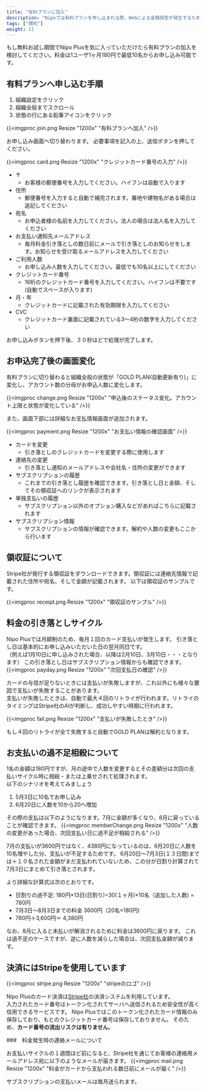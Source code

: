 ```yaml
---
title: "有料プランに加入"
description: "Nipoでは有料プランを申し込まれる際、Webによる金銭授受が発生するため特定商取引法に基づく表記義務があります"
tags: ["規約"]
weight: 11
---
```


もし無料お試し期間でNipo Plusを気に入っていただけたら有料プランの加入を検討してください。料金は1ユーザ1ヶ月180円で最低10名からお申し込み可能です。

## 有料プランへ申し込む手順

1. 組織設定をクリック
1. 組織全般までスクロール
1. 状態の行にある鉛筆アイコンをクリック

{{<imgproc join.png Resize "1200x" "有料プランへ加入" />}}


お申し込み画面へ切り替わります。
必要事項を記入の上、送信ボタンを押してください。

{{<imgproc card.png Resize "1200x" "クレジットカード番号の入力" />}}

- 〒
  - お客様の郵便番号を入力してください。ハイフンは自動で入ります
- 住所
  - 郵便番号を入力すると自動で補完されます。番地や建物名がある場合は追記してください
- 宛名
  - お申込者様の名前を入力してください。法人の場合は法人名を入力してください
- お支払い通知先メールアドレス
  - 毎月料金引き落としの数日前にメールで引き落としのお知らせをします。お知らせを受け取るメールアドレスを入力してください
- ご利用人数
  - お申し込み人数を入力してください。最低でも10名以上にしてください
- クレジットカード番号
  - 16桁のクレジットカード番号を入力してください。ハイフンは不要です(自動でスペースが入ります)
- 月・年
  - クレジットカードに記載された有効期限を入力してください
- CVC
  - クレジットカード裏面に記載されている3〜4桁の数字を入力してください

お申し込みボタンを押下後、３０秒ほどで処理が完了します。

## お申込完了後の画面変化

有料プランに切り替わると組織全般の状態が「GOLD PLAN(自動更新有り)」に変化し、アカウント数の分母がお申込人数に変化します。

{{<imgproc change.png Resize "1200x" "申込後のステータス変化。アカウント上限と状態が変化している" />}}

また、画面下部には詳細なお支払情報画面が追加されます。

{{<imgproc payment.png Resize "1200x" "お支払い情報の確認画面" />}}

- カードを変更
  - 引き落としのクレジットカードを変更する際に使用します
- 連絡先の変更
  - 引き落とし通知のメールアドレスや会社名・住所の変更ができます
- サブスクリプションの履歴
  - これまでの引き落とし履歴を確認できます。引き落とし日と金額、そしてその領収証へのリンクが表示されます
- 単独支払いの履歴
  - サブスクリプション以外のオプション購入などがあればこちらに記載されます
- サブスクリプション情報
  - サブスクリプションの情報が確認できます。解約や人数の変更もここから行います

## 領収証について

Stripe社が発行する領収証をダウンロードできます。領収証には連絡先情報で記載された住所や宛名、そして金額が記載されます。
以下は領収証のサンプルです。

{{<imgproc receipt.png Resize "1200x" "領収証のサンプル" />}}

## 料金の引き落としサイクル

Nipo Plusでは月額制のため、毎月１回のカード支払いが発生します。
引き落とし日は基本的にお申し込みいただいた日の翌月同日です。  
（例えば1月10日に申し込みされた場合、以降は2月10日、3月10日・・・となります）
この引き落とし日はサブスクリプション情報からも確認できます。
{{<imgproc payday.png Resize "1200x" "次回支払日の確認" />}}

カードの与信が足りないときには支払いが失敗しますが、これ以外にも様々な要因で支払いが失敗することがあります。  
支払いが失敗したときは、自動で最大４回のリトライが行われます。リトライのタイミングはStripe社のAIが判断し、成功しやすい時期に行われます。

{{<imgproc fail.png Resize "1200x" "支払いが失敗したとき" />}}

もし４回のリトライが全て失敗すると自動でGOLD PLANは解約となります。


## お支払いの過不足相殺について

1名の金額は180円ですが、月の途中で人数を変更するとその差額分は次回の支払いサイクル時に相殺・または上乗せされて処理されます。  
以下のシナリオを考えてみましょう

1. 5月3日に10名でお申し込み
1. 6月20日に人数を10から20へ増加

その際の支払は以下のようになります。7月に金額が多くなり、8月に戻っていることが確認できます。
{{<imgproc memberChange.png Resize "1200x" "人数の変更があった場合、次回支払い日に過不足が相殺される" />}}

7月の支払いが3600円ではなく、4380円になっているのは、6月20日に人数を10名増やした分、支払いが不足するためです。
6月20日〜7月3日(１３日間)までは＋１０名された金額がまだ支払われていないため、この分が日割り計算されて7月3日にまとめて引き落とされます。

より詳細な計算式は次のとおりです。

- 日割りの過不足: 180円×13日(日割り)÷30(１ヶ月)×10名（追加した人数) = 780円
- 7月3日〜8月3日までの料金 3600円（20名×180円)
- 780円＋3,600円＝ 4,380円

なお、8月に入ると未払いが解消されるために料金は3600円に戻ります。
これは過不足のケースですが、逆に人数を減らした場合は、次回支払金額が減ります。

## 決済にはStripeを使用しています

{{<imgproc stripe.png Resize "1200x" "stripeのロゴ" />}}


Nipo Plusのカード決済は[Stripe社](https://stripe.com/jp)の決済システムを利用しています。  
入力されたカード番号はトークン化されてサーバへ送信されるため安全性が高く信用できるサービスです。
Nipo Plusではこのトークン化されたカード情報のみ保存しており、もとのクレジットカード番号は保存しておりません。
そのため、**カード番号の流出リスクは有りません**。

###　料金発生時の連絡メールについて

お支払いサイクルの１週間ほど前になると、Stripe社を通じてお客様の連絡用メールアドレス宛に以下のようなメールが届きます。
{{<imgproc mail.png Resize "1200x" "料金がカードから支払われる数日前にメールが届く" />}}

サブスクリプションの支払いメールは毎月送られます。
